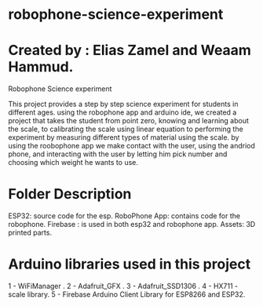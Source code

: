 # robophone-science-experiment
#        Created by : Elias Zamel and Weaam Hammud.

Robophone Science experiment

This project provides a step by step science experiment for students in different ages.
using the robophone app and arduino ide, we created a project that takes the student from point zero, knowing and learning about the scale, to calibrating the scale using linear equation
to performing the experiment by measuring different types of material using the scale.
by using the roobophone app we make contact with the user, using the andriod phone, and interacting with the user by letting him pick number and choosing which weight he wants to use.

#        Folder Description
ESP32: source code for the esp.
RoboPhone App: contains code for the robophone.
Firebase : is used in both esp32 and robophone app.
Assets: 3D printed parts.

#        Arduino libraries used in this project
1 - WiFiManager .
2 - Adafruit_GFX .
3 - Adafruit_SSD1306 .
4 - HX711 - scale library.
5 - Firebase Arduino Client Library for ESP8266 and ESP32.
